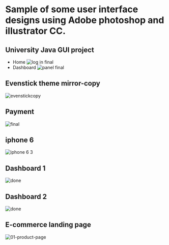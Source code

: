 # Sample of some user interface designs using Adobe photoshop and illustrator CC.

## University Java GUI project
* Home
![log in final](https://user-images.githubusercontent.com/23103980/47140939-5c21e580-d2e1-11e8-8eae-85a9f14e6778.jpg)
* Dashboard
![panel final](https://user-images.githubusercontent.com/23103980/47141001-7bb90e00-d2e1-11e8-8f6b-38510585ddae.jpg)

## Evenstick theme mirror-copy 
![evenstickcopy](https://user-images.githubusercontent.com/23103980/40181988-31154416-5a0c-11e8-8f86-6c7df40e7ba0.jpg)

## Payment
![final](https://user-images.githubusercontent.com/23103980/47140644-96d74e00-d2e0-11e8-88da-ede79c9f72b1.jpg)

## iphone 6
![iphone 6 3](https://user-images.githubusercontent.com/23103980/40182038-49558d56-5a0c-11e8-9ffa-45b47cd8c476.jpg)

## Dashboard 1
![done](https://user-images.githubusercontent.com/23103980/47140718-cab27380-d2e0-11e8-805e-359ffd725651.jpg)

## Dashboard 2
![done](https://user-images.githubusercontent.com/23103980/47140768-e9186f00-d2e0-11e8-9345-ee479426c116.jpg)

## E-commerce landing page
![01-product-page](https://user-images.githubusercontent.com/23103980/47140877-31d02800-d2e1-11e8-8765-cb2f8a4c71c9.jpg)





